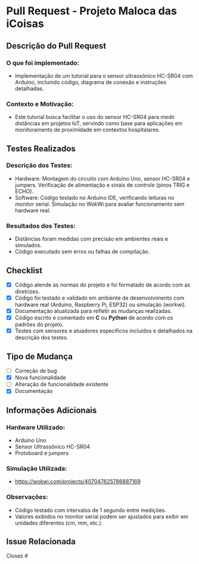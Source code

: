 # Pull Request - Projeto Maloca das iCoisas

## Descrição do Pull Request

### O que foi implementado:
- Implementação de um tutorial para o sensor ultrassônico HC-SR04 com Arduino, incluindo código, diagrama de conexão e instruções detalhadas.

### Contexto e Motivação:
-  Este tutorial busca facilitar o uso do sensor HC-SR04 para medir distâncias em projetos IoT, servindo como base para aplicações em monitoramento de proximidade em contextos hospitalares.

## Testes Realizados

### Descrição dos Testes:
- Hardware:
Montagem do circuito com Arduino Uno, sensor HC-SR04 e jumpers.
Verificação de alimentação e sinais de controle (pinos TRIG e ECHO).
- Software:
Código testado no Arduino IDE, verificando leituras no monitor serial.
Simulação no WokWi para avaliar funcionamento sem hardware real.


### Resultados dos Testes:
- Distâncias foram medidas com precisão em ambientes reais e simulados.
- Código executado sem erros ou falhas de compilação.

## Checklist

- [x] Código atende às normas do projeto e foi formatado de acordo com as diretrizes.
- [x] Código foi testado e validado em ambiente de desenvolvimento com hardware real (Arduino, Raspberry Pi, ESP32) ou simulação (workwi).
- [x] Documentação atualizada para refletir as mudanças realizadas.
- [x] Código escrito e comentado em **C** ou **Python** de acordo com os padrões do projeto.
- [x] Testes com sensores e atuadores específicos incluídos e detalhados na descrição dos testes.

## Tipo de Mudança

- [ ] Correção de bug
- [x] Nova funcionalidade
- [ ] Alteração de funcionalidade existente
- [x] Documentação

## Informações Adicionais

### Hardware Utilizado:
- Arduino Uno
- Sensor Ultrassônico HC-SR04
- Protoboard e jumpers

### Simulação Utilizada:
- https://wokwi.com/projects/407047625786887169

### Observações:
- Código testado com intervalos de 1 segundo entre medições.
- Valores exibidos no monitor serial podem ser ajustados para exibir em unidades diferentes (cm, mm, etc.).

## Issue Relacionada
Closes #
